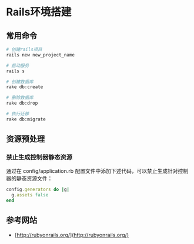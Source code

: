 # Rails环境搭建

## 常用命令

```bash
# 创建rails项目
rails new new_project_name

# 启动服务
rails s

# 创建数据库
rake db:create

# 删除数据库
rake db:drop

# 执行迁移
rake db:migrate
```

## 资源预处理

### 禁止生成控制器静态资源

通过在 config/application.rb 配置文件中添加下述代码，可以禁止生成针对控制器的静态资源文件：

```ruby
config.generators do |g|
  g.assets false
end
```

## 参考网站

* [http://rubyonrails.org/](http://rubyonrails.org/)
